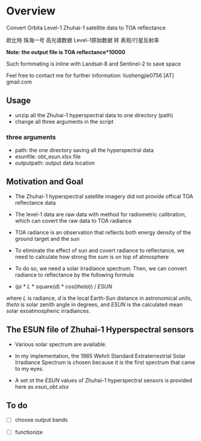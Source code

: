 # Overview
Convert Orbita Level-1 Zhuhai-1 satellite data to TOA reflectance

欧比特 珠海一号 高光谱数据 Level-1原始数据 转 表观/行星反射率

**Note: the output file is TOA reflectance*10000**

Such formmating is inline with Landsat-8 and Sentinel-2 to save space 

Feel free to contact me for further information: liushengjie0756 [AT] gmail.com


## Usage
- unzip all the Zhuhai-1 hyperspectral data to one directory (path)
- change all three arguments in the script


### three arguments
- path: the one directory saving all the hyperspectral data
- esunfile: obt_esun.xlsx file
- outputpath: output data location


## Motivation and Goal

- The Zhuhai-1 hyperspectral satellite imagery did not provide offical TOA reflectance data
- The level-1 data are raw data with method for radiometric calibration, which can covert the raw data to TOA radiance
- TOA radiance is an observation that reflects both energy density of the ground target and the sun


- To eliminate the effect of sun and covert radiance to reflectance, we need to calculate how strong the sum is on top of atmosphere
- To do so, we need a solar irradiance spectrum. Then, we can convert radiance to reflectance by the following formula
- (pi * *L* * square(*d*) * cos(*theta*)) / *ESUN*

where *L* is radiance, *d* is the local Earth-Sun distance in astronomical units, *theta* is solar zenith angle in degrees, and *ESUN* is the calculated mean solar exoatmospheric irradiances.



## The ESUN file of Zhuhai-1 Hyperspectral sensors 
- Various solar spectrum are available. 

- In my implementation, the 1985 Wehrli Standard Extraterrestrial Solar Irradiance Spectrum is chosen because it is the first spectrum that came to my eyes. 

- A set ot the *ESUN* values of Zhuhai-1 hyperspectral sensors is provided here as *esun_obt.xlsx*


## To do
- [ ] choose output bands
- [ ] functionize




